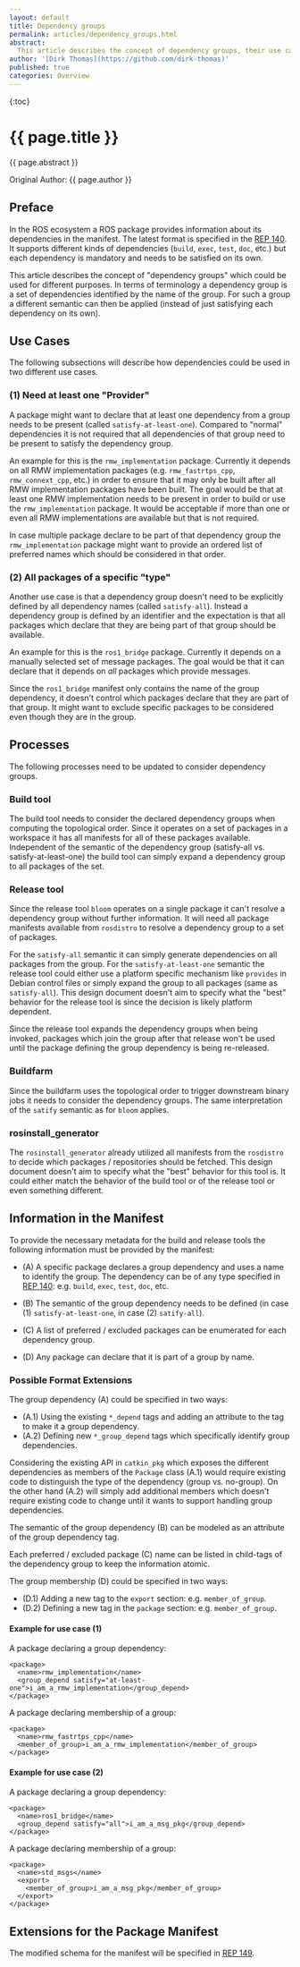 ```yaml
---
layout: default
title: Dependency groups
permalink: articles/dependency_groups.html
abstract:
  This article describes the concept of dependency groups, their use cases, how they can described in the package manifest, and how they can be mapped into binary packages.
author: '[Dirk Thomas](https://github.com/dirk-thomas)'
published: true
categories: Overview
---
```


{:toc}

# {{ page.title }}

<div class="abstract" markdown="1">
{{ page.abstract }}
</div>

Original Author: {{ page.author }}

## Preface

In the ROS ecosystem a ROS package provides information about its dependencies in the manifest.
The latest format is specified in the [REP 140](http://www.ros.org/reps/rep-0140.html).
It supports different kinds of dependencies (`build`, `exec`, `test`, `doc`, etc.) but each dependency is mandatory and needs to be satisfied on its own.

This article describes the concept of "dependency groups" which could be used for different purposes.
In terms of terminology a dependency group is a set of dependencies identified by the name of the group.
For such a group a different semantic can then be applied (instead of just satisfying each dependency on its own).

## Use Cases

The following subsections will describe how dependencies could be used in two different use cases.

### (1) Need at least one "Provider"

A package might want to declare that at least one dependency from a group needs to be present (called `satisfy-at-least-one`).
Compared to "normal" dependencies it is not required that all dependencies of that group need to be present to satisfy the dependency group.

An example for this is the `rmw_implementation` package.
Currently it depends on all RMW implementation packages (e.g. `rmw_fastrtps_cpp`, `rmw_connext_cpp`, etc.) in order to ensure that it may only be built after all RMW implementation packages have been built.
The goal would be that at least one RMW implementation needs to be present in order to build or use the `rmw_implementation` package.
It would be acceptable if more than one or even all RMW implementations are available but that is not required.

In case multiple package declare to be part of that dependency group the `rmw_implementation` package might want to provide an ordered list of preferred names which should be considered in that order.

### (2) All packages of a specific "type"

Another use case is that a dependency group doesn't need to be explicitly defined by all dependency names (called `satisfy-all`).
Instead a dependency group is defined by an identifier and the expectation is that all packages which declare that they are being part of that group should be available.

An example for this is the `ros1_bridge` package.
Currently it depends on a manually selected set of message packages.
The goal would be that it can declare that it depends on *all* packages which provide messages.

Since the `ros1_bridge` manifest only contains the name of the group dependency, it doesn't control which packages declare that they are part of that group.
It might want to exclude specific packages to be considered even though they are in the group.

## Processes

The following processes need to be updated to consider dependency groups.

### Build tool

The build tool needs to consider the declared dependency groups when computing the topological order.
Since it operates on a set of packages in a workspace it has all manifests for all of these packages available.
Independent of the semantic of the dependency group (satisfy-all vs. satisfy-at-least-one) the build tool can simply expand a dependency group to all packages of the set.

### Release tool

Since the release tool `bloom` operates on a single package it can't resolve a dependency group without further information.
It will need all package manifests available from `rosdistro` to resolve a dependency group to a set of packages.

For the `satisfy-all` semantic it can simply generate dependencies on all packages from the group.
For the `satisfy-at-least-one` semantic the release tool could either use a platform specific mechanism like `provides` in Debian control files or simply expand the group to all packages (same as `satisfy-all`).
This design document doesn't aim to specify what the "best" behavior for the release tool is since the decision is likely platform dependent.

Since the release tool expands the dependency groups when being invoked, packages which join the group after that release won't be used until the package defining the group dependency is being re-released.

### Buildfarm

Since the buildfarm uses the topological order to trigger downstream binary jobs it needs to consider the dependency groups.
The same interpretation of the `satify` semantic as for `bloom` applies.

### rosinstall_generator

The `rosinstall_generator` already utilized all manifests from the `rosdistro` to decide which packages / repositories should be fetched.
This design document doesn't aim to specify what the "best" behavior for this tool is.
It could either match the behavior of the build tool or of the release tool or even something different.

## Information in the Manifest

To provide the necessary metadata for the build and release tools the following information must be provided by the manifest:

* (A) A specific package declares a group dependency and uses a name to identify the group.
  The dependency can be of any type specified in [REP 140](http://www.ros.org/reps/rep-0140.html): e.g. `build`, `exec`, `test`, `doc`, etc.

* (B) The semantic of the group dependency needs to be defined (in case (1) `satisfy-at-least-one`, in case (2) `satify-all`).

* (C) A list of preferred / excluded packages can be enumerated for each dependency group.

* (D) Any package can declare that it is part of a group by name.

### Possible Format Extensions

The group dependency (A) could be specified in two ways:

* (A.1) Using the existing `*_depend` tags and adding an attribute to the tag to make it a group dependency.
* (A.2) Defining new `*_group_depend` tags which specifically identify group dependencies.

Considering the existing API in `catkin_pkg` which exposes the different dependencies as members of the `Package` class (A.1) would require existing code to distinguish the type of the dependency (group vs. no-group).
On the other hand (A.2) will simply add additional members which doesn't require existing code to change until it wants to support handling group dependencies.

The semantic of the group dependency (B) can be modeled as an attribute of the group dependency tag.

Each preferred / excluded package (C) name can be listed in child-tags of the dependency group to keep the information atomic.

The group membership (D) could be specified in two ways:

* (D.1) Adding a new tag to the `export` section: e.g. `member_of_group`.
* (D.2) Defining a new tag in the `package` section: e.g. `member_of_group`.

#### Example for use case (1)

A package declaring a group dependency:

```
<package>
  <name>rmw_implementation</name>
  <group_depend satisfy="at-least-one">i_am_a_rmw_implementation</group_depend>
</package>
```

A package declaring membership of a group:

```
<package>
  <name>rmw_fastrtps_cpp</name>
  <member_of_group>i_am_a_rmw_implementation</member_of_group>
</package>
```

#### Example for use case (2)

A package declaring a group dependency:

```
<package>
  <name>ros1_bridge</name>
  <group_depend satisfy="all">i_am_a_msg_pkg</group_depend>
</package>
```

A package declaring membership of a group:

```
<package>
  <name>std_msgs</name>
  <export>
    <member_of_group>i_am_a_msg_pkg</member_of_group>
  </export>
</package>
```

## Extensions for the Package Manifest

The modified schema for the manifest will be specified in [REP 149](https://github.com/ros-infrastructure/rep/pull/138).
